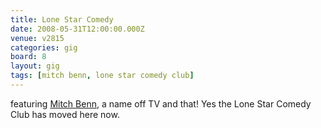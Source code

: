 ```yaml
---
title: Lone Star Comedy
date: 2008-05-31T12:00:00.000Z
venue: v2815
categories: gig
board: 8
layout: gig
tags: [mitch benn, lone star comedy club]
---
```

featuring <a href="/wiki/mitch+benn">Mitch Benn</a>, a name off TV and that! Yes the Lone Star Comedy Club has moved here now.